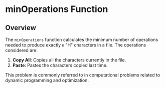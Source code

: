 # minOperations Function

## Overview

The `minOperations` function calculates the minimum number of operations needed to produce exactly `n` "H" characters in a file. The operations considered are:
1. **Copy All**: Copies all the characters currently in the file.
2. **Paste**: Pastes the characters copied last time.

This problem is commonly referred to in computational problems related to dynamic programming and optimization.
